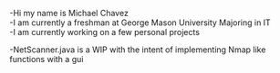 -Hi my name is Michael Chavez  
-I am currently a freshman at George Mason University Majoring in IT  
-I am currently working on a few personal projects  
<p>
  -NetScanner.java is a WIP with the intent of implementing Nmap like functions with a gui  
<p />

<!---
mcrchavez/mcrchavez is a ✨ special ✨ repository because its `README.md` (this file) appears on your GitHub profile.
You can click the Preview link to take a look at your changes.
--->
